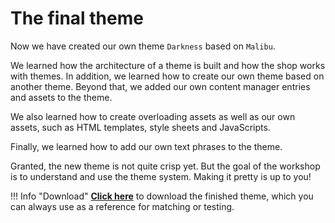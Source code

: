 # The final theme

Now we have created our own theme `Darkness` based on `Malibu`.

We learned how the architecture of a theme is built and how the shop works with themes. In addition, we learned how
to create our own theme based on another theme. Beyond that, we added our own content manager entries and assets to
the theme.

We also learned how to create overloading assets as well as our own assets, such as HTML templates, style
sheets and JavaScripts.

Finally, we learned how to add our own text phrases to the theme.

Granted, the new theme is not quite crisp yet. But the goal of the workshop is to understand and use the theme system.
Making it pretty is up to you!

!!! Info "Download"
    [**Click here**](./_samples/Darkness.zip) to download the finished theme, which you can always use as a reference
    for matching or testing.

